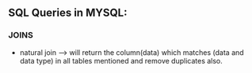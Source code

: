 ## SQL Queries in MYSQL:

### JOINS
* natural join --> will return the column(data) which matches (data and data type) in all tables mentioned and remove duplicates also.
